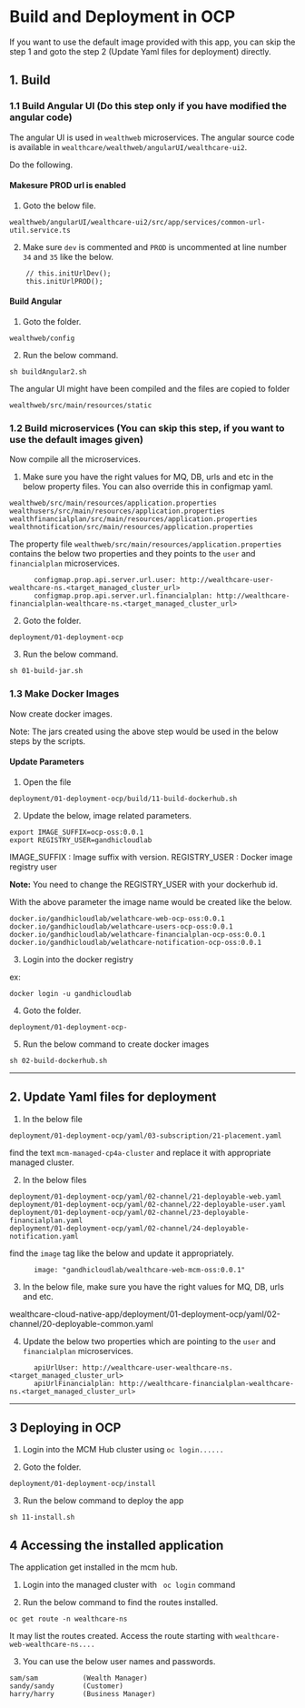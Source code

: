 # Build and Deployment in OCP

If you want to use the default image provided with this app, you can skip the step 1 and goto the step 2 (Update Yaml files for deployment) directly. 

## 1. Build 

### 1.1 Build Angular UI  (Do this step only if you have modified the angular code)

The angular UI is used in `wealthweb` microservices. The angular source code is available in `wealthcare/wealthweb/angularUI/wealthcare-ui2`.

Do the following.

#### Makesure PROD url is enabled

1. Goto the below file.

```
wealthweb/angularUI/wealthcare-ui2/src/app/services/common-url-util.service.ts
```

2. Make sure `dev` is commented and `PROD` is uncommented at line number `34` and `35` like the below.

```
    // this.initUrlDev();
    this.initUrlPROD();
```

#### Build Angular

1. Goto the folder.

```
wealthweb/config
```

2. Run the below command.

```
sh buildAngular2.sh
```

The angular UI might have been compiled and the files are copied to folder

```
wealthweb/src/main/resources/static
```

### 1.2 Build microservices (You can skip this step, if you want to use the default images given)

Now compile all the microservices.

1. Make sure you have the right values for MQ, DB, urls and etc in the below property files. You can also override this in configmap yaml.

```
wealthweb/src/main/resources/application.properties
wealthusers/src/main/resources/application.properties
wealthfinancialplan/src/main/resources/application.properties
wealthnotification/src/main/resources/application.properties
```

The property file `wealthweb/src/main/resources/application.properties` contains the below two properties and they points to the `user` and `financialplan` microservices.

```
      configmap.prop.api.server.url.user: http://wealthcare-user-wealthcare-ns.<target_managed_cluster_url>
      configmap.prop.api.server.url.financialplan: http://wealthcare-financialplan-wealthcare-ns.<target_managed_cluster_url>
```

2. Goto the folder.

```
deployment/01-deployment-ocp
```

3. Run the below command.

```
sh 01-build-jar.sh
```

### 1.3 Make Docker Images

Now create docker images. 

Note: The jars created using the above step would be used in the below steps by the scripts.

#### Update Parameters

1. Open the file

```
deployment/01-deployment-ocp/build/11-build-dockerhub.sh
```

2. Update the below, image related parameters.

```
export IMAGE_SUFFIX=ocp-oss:0.0.1
export REGISTRY_USER=gandhicloudlab
```

IMAGE_SUFFIX : Image suffix with version.
REGISTRY_USER : Docker image registry user

**Note:** You need to change the REGISTRY_USER with your dockerhub id.

With the above parameter the image name would be created like the below.

```
docker.io/gandhicloudlab/welathcare-web-ocp-oss:0.0.1
docker.io/gandhicloudlab/welathcare-users-ocp-oss:0.0.1
docker.io/gandhicloudlab/welathcare-financialplan-ocp-oss:0.0.1
docker.io/gandhicloudlab/welathcare-notification-ocp-oss:0.0.1
```

3. Login into the docker registry

ex:
```
docker login -u gandhicloudlab
```

4. Goto the folder.

```
deployment/01-deployment-ocp-
```

5. Run the below command to create docker images

```
sh 02-build-dockerhub.sh
```
----------

## 2. Update Yaml files for deployment

1. In the below file

```
deployment/01-deployment-ocp/yaml/03-subscription/21-placement.yaml
```

find the text `mcm-managed-cp4a-cluster` and replace it with appropriate managed cluster.

2. In the below files

```
deployment/01-deployment-ocp/yaml/02-channel/21-deployable-web.yaml
deployment/01-deployment-ocp/yaml/02-channel/22-deployable-user.yaml
deployment/01-deployment-ocp/yaml/02-channel/23-deployable-financialplan.yaml
deployment/01-deployment-ocp/yaml/02-channel/24-deployable-notification.yaml
```

find the `image` tag like the below and update it appropriately.

```
      image: "gandhicloudlab/wealthcare-web-mcm-oss:0.0.1"
```


3. In the below file, make sure you have the right values for MQ, DB, urls and etc.

wealthcare-cloud-native-app/deployment/01-deployment-ocp/yaml/02-channel/20-deployable-common.yaml

4. Update the below two properties which are pointing to the `user` and `financialplan` microservices.

```
      apiUrlUser: http://wealthcare-user-wealthcare-ns.<target_managed_cluster_url>
      apiUrlFinancialplan: http://wealthcare-financialplan-wealthcare-ns.<target_managed_cluster_url>
```
----------

## 3 Deploying in OCP

1. Login into the MCM Hub cluster using  ` oc login...... `

2. Goto the folder.

```
deployment/01-deployment-ocp/install
```

3. Run the below command to deploy the app

```
sh 11-install.sh
```

## 4 Accessing the installed application

The application get installed in the mcm hub.

1. Login into the managed cluster with ` oc login`  command

2. Run the below command to find the routes installed.

```
oc get route -n wealthcare-ns
```

It may list the routes created. Access the route starting with `wealthcare-web-wealthcare-ns....`

3. You can use the below user names and passwords.

```
sam/sam           (Wealth Manager)
sandy/sandy       (Customer)
harry/harry       (Business Manager)
```